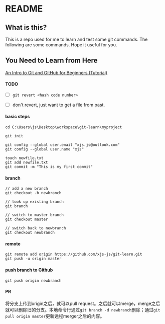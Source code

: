 # README

## What is this?
This is a repo used for me to learn and test some git commands.
The following are some commands. Hope it useful for you.

## You Need to Learn from Here
[An Intro to Git and GitHub for Beginners (Tutorial)](https://product.hubspot.com/blog/git-and-github-tutorial-for-beginners)

#### TODO
+ [ ] `git revert <hash code number>`
+ [ ] don't revert, just want to get a file from past.


#### basic steps
```
cd C:\Users\js\Desktop\workspace\git-learn\myproject

git init

git config --global user.email "xjs.js@outlook.com"
git config --global user.name "xjs"

touch newfile.txt
git add newfile.txt
git commit -m "This is my first commit"

```

#### branch
```
// add a new branch
git checkout -b newbranch

// look up existing branch
git branch

// switch to master branch
git checkout master

// switch back to newbranch
git checkout newbranch
```

#### remote
```
git remote add origin https://github.com/xjs-js/git-learn.git
git push -u origin master
```

#### push branch to Github
```
git push origin newbranch
```

#### PR
将分支上传到origin之后，就可以pull request。之后就可以merge，merge之后就可以删除旧的分支。本地命令行通过`git branch -d newbranch`删除；通过`git pull origin master`更新远程merger之后的内容。
